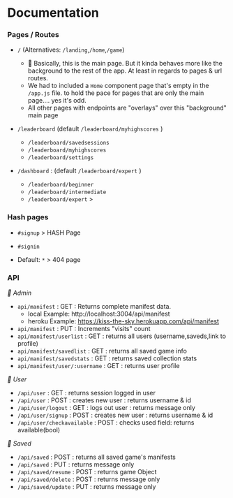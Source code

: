 # Documentation

### Pages / Routes

* `/` (Alternatives: `/landing`,`/home`,`/game`)
  * 🌅 Basically, this is the main page. But it kinda behaves more like the background to the rest of the app. At least in regards to pages & url routes.  
  * We had to included a `Home` component page that's empty in the `/app.js` file. to hold the pace for pages that are only the main page.... yes it's odd.
  * All other pages with endpoints are "overlays" over this "background" main page

* `/leaderboard` (default `/leaderboard/myhighscores` )
  * `/leaderboard/savedsessions`
  * `/leaderboard/myhighscores`
  * `/leaderboard/settings`

* `/dashboard` : (default `/leaderboard/expert` )
  * `/leaderboard/beginner`
  * `/leaderboard/intermediate`
  * `/leaderboard/expert` >

### Hash pages
* `#signup` > HASH Page
* `#signin`

* Default: `*` > 404 page

### API

*🧮 Admin*

* `api/manifest` : GET : Returns complete manifest data.
  * local Example: http://localhost:3004/api/manifest
  * heroku Example: https://kiss-the-sky.herokuapp.com/api/manifest
* `api/manifest` : PUT : Increments "visits" count
* `api/manifest/userlist` : GET : returns all users (username,saveds,link to profile)
* `api/manifest/savedlist` : GET : returns all saved game info
* `api/manifest/savedstats` : GET : returns saved collection stats
* `api/manifest/user/:username` : GET : returns user profile

*👥 User*

* `/api/user` : GET : returns session logged in user
* `/api/user` : POST : creates new user : returns username & id
* `/api/user/logout` : GET : logs out user : returns message only
* `/api/user/signup` : POST : creates new user : returns username & id
* `/api/user/checkavailable` : POST : checks used field: returns available(bool)

*💾 Saved*

* `/api/saved` : POST : returns all saved game's manifests
* `/api/saved` : PUT : returns message only
* `/api/saved/resume` : POST : returns game Object
* `/api/saved/delete` : POST : returns message only
* `/api/saved/update` : PUT : returns message only

